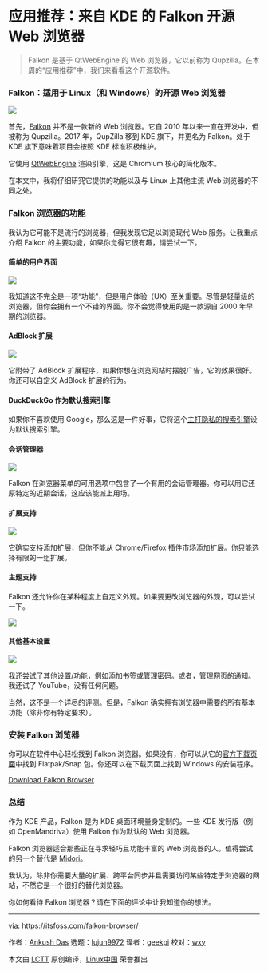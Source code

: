 [#]: collector: (lujun9972)
[#]: translator: (geekpi)
[#]: reviewer: (wxy)
[#]: publisher: (wxy)
[#]: url: (https://linux.cn/article-11732-1.html)
[#]: subject: (App Highlight: Falkon Open Source Web Browser from KDE)
[#]: via: (https://itsfoss.com/falkon-browser/)
[#]: author: (Ankush Das https://itsfoss.com/author/ankush/)

应用推荐：来自 KDE 的 Falkon 开源 Web 浏览器
======

> Falkon 是基于 QtWebEngine 的 Web 浏览器，它以前称为 Qupzilla。在本周的“应用推荐”中，我们来看看这个开源软件。

### Falkon：适用于 Linux（和 Windows）的开源 Web 浏览器

![][1]

首先，[Falkon][2] 并不是一款新的 Web 浏览器。它自 2010 年以来一直在开发中，但被称为 Qupzilla。2017 年，QupZilla 移到 KDE 旗下，并更名为 Falkon。处于 KDE 旗下意味着项目会按照 KDE 标准积极维护。

它使用 [QtWebEngine][3] 渲染引擎，这是 Chromium 核心的简化版本。

在本文中，我将仔细研究它提供的功能以及与 Linux 上其他主流 Web 浏览器的不同之处。

### Falkon 浏览器的功能

我认为它可能不是流行的浏览器，但我发现它足以浏览现代 Web 服务。让我重点介绍 Falkon 的主要功能，如果你觉得它很有趣，请尝试一下。

#### 简单的用户界面

![][4]

我知道这不完全是一项“功能”，但是用户体验（UX）至关重要。尽管是轻量级的浏览器，但你会拥有一个不错的界面。你不会觉得使用的是一款源自 2000 年早期的浏览器。

#### AdBlock 扩展

![][5]

它附带了 AdBlock 扩展程序，如果你想在浏览网站时摆脱广告，它的效果很好。你还可以自定义 AdBlock 扩展的行为。

#### DuckDuckGo 作为默认搜索引擎

如果你不喜欢使用 Google，那么这是一件好事，它将这个[主打隐私的搜索引擎][6]设为默认搜索引擎。

#### 会话管理器

![][7]

Falkon 在浏览器菜单的可用选项中包含了一个有用的会话管理器。你可以用它还原特定的近期会话，这应该能派上用场。

#### 扩展支持

![][8]

它确实支持添加扩展，但你不能从 Chrome/Firefox 插件市场添加扩展。你只能选择有限的一组扩展。

#### 主题支持

Falkon 还允许你在某种程度上自定义外观。如果要更改浏览器的外观，可以尝试一下。

![][9]

#### 其他基本设置

![][10]

我还尝试了其他设置/功能，例如添加书签或管理密码。或者，管理网页的通知。我还试了 YouTube，没有任何问题。

当然，这不是一个详尽的评测。但是，Falkon 确实拥有浏览器中需要的所有基本功能（除非你有特定要求）。

### 安装 Falkon 浏览器

你可以在软件中心轻松找到 Falkon 浏览器。如果没有，你可以从它的[官方下载页面][11]中找到 Flatpak/Snap 包。你还可以在下载页面上找到 Windows 的安装程序。

[Download Falkon Browser][11]

### 总结

作为 KDE 产品，Falkon 是为 KDE 桌面环境量身定制的。一些 KDE 发行版（例如 OpenMandriva）使用 Falkon 作为默认的 Web 浏览器。

Falkon 浏览器适合那些正在寻求轻巧且功能丰富的 Web 浏览器的人。值得尝试的另一个替代是 [Midori][12]。

我认为，除非你需要大量的扩展、跨平台同步并且需要访问某些特定于浏览器的网站，不然它是一个很好的替代浏览器。

你如何看待 Falkon 浏览器？请在下面的评论中让我知道你的想法。

--------------------------------------------------------------------------------

via: https://itsfoss.com/falkon-browser/

作者：[Ankush Das][a]
选题：[lujun9972][b]
译者：[geekpi](https://github.com/geekpi)
校对：[wxy](https://github.com/wxy)

本文由 [LCTT](https://github.com/LCTT/TranslateProject) 原创编译，[Linux中国](https://linux.cn/) 荣誉推出

[a]: https://itsfoss.com/author/ankush/
[b]: https://github.com/lujun9972
[1]: https://i1.wp.com/itsfoss.com/wp-content/uploads/2019/12/falkon-browser-screenshot.jpg?ssl=1
[2]: https://www.falkon.org/
[3]: https://wiki.qt.io/QtWebEngine
[4]: https://i1.wp.com/itsfoss.com/wp-content/uploads/2019/12/falkon-browser.png?ssl=1
[5]: https://i0.wp.com/itsfoss.com/wp-content/uploads/2019/12/falkon-adblock.jpg?ssl=1
[6]: https://itsfoss.com/privacy-search-engines/
[7]: https://i0.wp.com/itsfoss.com/wp-content/uploads/2019/12/session-manager-falkon.jpg?ssl=1
[8]: https://i1.wp.com/itsfoss.com/wp-content/uploads/2019/12/falkon-browser-extensions.png?ssl=1
[9]: https://i1.wp.com/itsfoss.com/wp-content/uploads/2019/12/falkon-browser-theme.png?ssl=1
[10]: https://i0.wp.com/itsfoss.com/wp-content/uploads/2019/12/falkon-browser-preference.png?ssl=1
[11]: https://www.falkon.org/download/
[12]: https://itsfoss.com/midori-browser/
